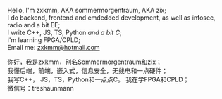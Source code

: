 Hello, I'm zxkmm, AKA sommermorgentraum, AKA zix;  
I do backend, frontend and emdedded development, as well as infosec, radio and a bit EE;  
I write C++, JS, TS, Python *and a bit C*;  
I'm learning FPGA/CPLD;  
Email me: zxkmm@hotmail.com  

   

你好，我是zxkmm，别名Sommermorgentraum和zix；  
我懂后端，前端，嵌入式，信息安全，无线电和一点硬件；  
我写C++， JS，TS，Python和一点点C。
我在学FPGA和CPLD；  
微信号：treshaunmann  

